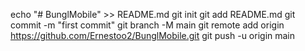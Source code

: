 echo "# BunglMobile" >> README.md
git init
git add README.md
git commit -m "first commit"
git branch -M main
git remote add origin https://github.com/Ernestoo2/BunglMobile.git
git push -u origin main